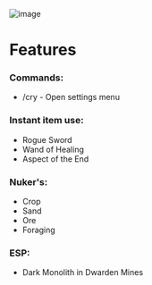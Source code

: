 ![image](https://user-images.githubusercontent.com/35975332/180503502-636029fa-2a09-4968-91f5-05e14b6016d5.png)

# Features
### Commands:
- /cry - Open settings menu
### Instant item use:
- Rogue Sword
- Wand of Healing
- Aspect of the End

### Nuker's:
- Crop
- Sand
- Ore
- Foraging

### ESP:
- Dark Monolith in Dwarden Mines
